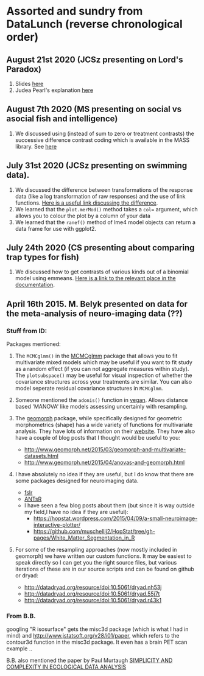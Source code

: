 # Assorted and sundry from DataLunch (reverse chronological order)

## August 21st 2020 (JCSz presenting on Lord's Paradox)

1. Slides [here](https://jcszamosi.github.io/LordsParadox/)
2. Judea Pearl's explanation [here](https://ftp.cs.ucla.edu/pub/stat_ser/r436.pdf)

## August 7th 2020 (MS presenting on social vs asocial fish and intelligence)

1. We discussed using (instead of sum to zero or treatment contrasts) the successive difference contrast coding which is available in the MASS library. See [here](https://www.rdocumentation.org/packages/MASS/versions/7.3-51.6/topics/contr.sdif)

## July 31st 2020 (JCSz presenting on swimming data).

1. We discussed the difference between transformations of the response data (like a log transformation of raw responses) and the use of link functions. [Here is a useful link discussing the difference](https://www.theanalysisfactor.com/the-difference-between-link-functions-and-data-transformations/).
2. We learned that the `plot.merMod()` method takes a `col=` argument, which allows you to colour the plot by a column of your data
3. We learned that the `ranef()` method of lme4 model objects can return a data frame for use with ggplot2.

## July 24th 2020 (CS presenting about comparing trap types for fish)

1. We discussed how to get contrasts of various kinds out of a binomial model using emmeans. [Here is a link to the relevant place in the documentation](https://cran.r-project.org/web/packages/emmeans/vignettes/interactions.html#contrasts).

## April 16th 2015. M. Belyk presented on data for the meta-analysis of neuro-imaging data (??)

### Stuff from ID:
 
Packages mentioned:

1. The `MCMCglmm()` in the [MCMCglmm](http://cran.r-project.org/web/packages/MCMCglmm/index.html) package that allows you to fit multivariate mixed models which may be useful if you want to fit study as a random effect (if you can not aggregate measures within study).  The `plotsubspace()` may be useful for visual inspection of whether the covariance structures across your treatments are similar. You can also model seperate residual covariance structures in `MCMCglmm`.
2. Someone mentioned the `adonis()` function in [vegan](http://cran.r-project.org/web/packages/vegan/index.html). Allows distance based 'MANOVA' like models assessing uncertainly with resampling.
3. The [geomorph](http://cran.r-project.org/web/packages/geomorph/index.html) package, while specifically designed for geometric morphometrics (shape) has a wide variety of functions for multivariate analysis. They have lots of information on their [website](http://www.geomorph.net/). They have also have a couple of blog posts that I thought would be useful to you:
    - http://www.geomorph.net/2015/03/geomorph-and-multivariate-datasets.html
    - http://www.geomorph.net/2015/04/anovas-and-geomorph.html
4. I have absolutely no idea if they are useful, but I do know that there are some packages designed for neuroimaging data. 
    - [fslr](http://cran.r-project.org/web/packages/fslr/index.html)
    - [ANTsR](https://github.com/stnava/ANTsR)
    - I have seen a few blog posts about them (but since it is way outside my field,I have no idea if they are useful):
        - https://hopstat.wordpress.com/2015/04/09/a-small-neuroimage-interactive-plotter/
        - https://github.com/muschellij2/HopStat/tree/gh-pages/White_Matter_Segmentation_in_R

5. For some of the resampling approaches (now mostly included in geomorph) we have written our custom functions. It may be easiest to speak directly so I can get you the right source files, but various iterations of these are in our source scripts and can be found on github or dryad:
    - http://datadryad.org/resource/doi:10.5061/dryad.nh53j
    - http://datadryad.org/resource/doi:10.5061/dryad.55j7t
    - http://datadryad.org/resource/doi:10.5061/dryad.r43k1
 
### From B.B.

googling "R isosurface" gets the misc3d package (which is what I had
in mind) and http://www.jstatsoft.org/v28/i01/paper, which refers to the
contour3d function in the misc3d package.  It even has a brain PET scan
example ..

B.B. also mentioned the paper by Paul Murtaugh [SIMPLICITY AND COMPLEXITY IN ECOLOGICAL DATA ANALYSIS](http://www.esajournals.org/doi/abs/10.1890/0012-9658(2007)88%5B56:SACIED%5D2.0.CO;2)
